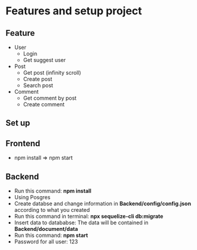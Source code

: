 # Features and setup project

## Feature
  - User
    - Login
    - Get suggest user
  - Post
    - Get post (infinity scroll)
    - Create post
    - Search post
  - Comment
    - Get comment by post
    - Create comment

## Set up
## Frontend
  - npm install => npm start

## Backend
  - Run this command: **npm install**
  - Using Posgres
  - Create databse and change information in **Backend/config/config.json** according to what you created
  - Run this command in terminal: **npx sequelize-cli db:migrate**
  - Insert data to datababse: The data will be contained in **Backend/document/data**
  - Run this command: **npm start**
  - Password for all user: 123 